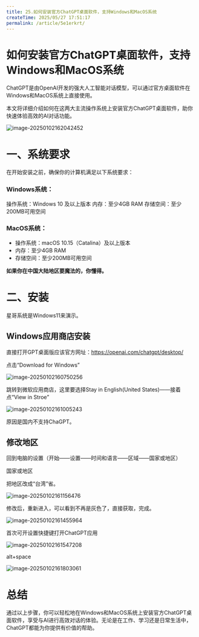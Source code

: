 ```yaml
---
title: 25.如何安装官方ChatGPT桌面软件，支持Windows和MacOS系统
createTime: 2025/05/27 17:51:17
permalink: /article/5e1erkrt/
---
```

# 如何安装官方ChatGPT桌面软件，支持Windows和MacOS系统



ChatGPT是由OpenAI开发的强大人工智能对话模型，可以通过官方桌面软件在Windows和MacOS系统上直接使用。

本文将详细介绍如何在这两大主流操作系统上安装官方ChatGPT桌面软件，助你快速体验高效的AI对话功能。

![image-20250102162042452](https://imgoss.xgss.net/picgo/image-20250102162042452.png?aliyun)

# 一、系统要求

在开始安装之前，确保你的计算机满足以下系统要求：

### Windows系统：

操作系统：Windows 10 及以上版本
内存：至少4GB RAM
存储空间：至少200MB可用空间

### MacOS系统：

- 操作系统：macOS 10.15（Catalina）及以上版本
- 内存：至少4GB RAM
- 存储空间：至少200MB可用空间

**如果你在中国大陆地区要魔法的，你懂得。**



# 二、安装

星哥系统是Windows11来演示。

## Windows应用商店安装

直接打开GPT桌面版应该官方网址：https://openai.com/chatgpt/desktop/

点击“Download for Windows”

![image-20250102160750256](https://imgoss.xgss.net/picgo/image-20250102160750256.png?aliyun)

跳转到微软应用商店，这里要选择Stay in English(United States)——接着点“View in Stroe”

![image-20250102161005243](https://imgoss.xgss.net/picgo/image-20250102161005243.png?aliyun)

原因是国内不支持ChaGPT。

## 修改地区

回到电脑的设置（开始——设置——时间和语言——区域——国家或地区）

国家或地区

把地区改成“台湾”省。

![image-20250102161156476](https://imgoss.xgss.net/picgo/image-20250102161156476.png?aliyun)

修改后，重新进入，可以看到不再是灰色了，直接获取，完成。



![image-20250102161455964](https://imgoss.xgss.net/picgo/image-20250102161455964.png?aliyun)

首次可开设置快捷键打开ChatGPT应用

![image-20250102161547208](https://imgoss.xgss.net/picgo/image-20250102161547208.png?aliyun)

alt+space

![image-20250102161803061](https://imgoss.xgss.net/picgo/image-20250102161803061.png?aliyun)

# 总结

通过以上步骤，你可以轻松地在Windows和MacOS系统上安装官方ChatGPT桌面软件，享受与AI进行高效对话的体验。无论是在工作、学习还是日常生活中，ChatGPT都能为你提供有价值的帮助。
